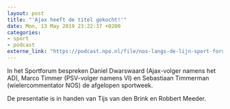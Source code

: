 ```yaml
---
layout: post
title: "'Ajax heeft de titel gekocht!'"
date: Mon, 13 May 2019 23:22:37 +0200
categories: 
- sport 
- podcast 
externe_link: "https://podcast.npo.nl/file/nos-langs-de-lijn-sport-forum/5821/content.omroep.nl/portal/podcast/nporadio1/nos-langs-de-lijn-sport-forum/2019/05/nporadio1_nos-langs-de-lijn-sport-forum_20190513_sportforum-ajax-heeft-de-titel-gekocht_KVLE26.mp3"
---
```


In het Sportforum bespreken Daniel Dwarswaard (Ajax-volger namens het AD), Marco Timmer (PSV-volger namens VI) en Sebastiaan Timmerman (wielercommentator NOS) de afgelopen sportweek. 

De presentatie is in handen van Tijs van den Brink en Robbert Meeder.
